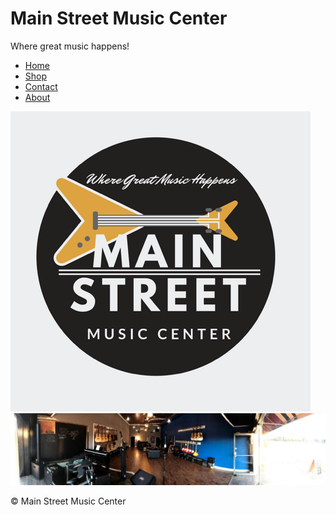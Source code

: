 # Main Street Music Center
Where great music happens!

<!Doctype>
<html>
  
  <head>
  <link rel="stylesheet" type="text/css" href="style.css"/>
  </head>
  
 <div id="navbar">
  
 <ul>
  <li><a href="index.html">Home</a></li>
  <li><a href="news.asp">Shop</a></li>
  <li><a href="contact.asp">Contact</a></li>
  <li><a href="about.asp">About</a></li>
</ul>
  
 <img src="1553_1507213153599.png" alt="The Music Store to Rule Them All!"/>
 
 </div>
 
 <img id="background-image" src="1556_1507213160246.jpeg" alt="The Main Music Store" />
  
  
  <strong>
  
  </strong>
  
  <p id="footer">&copy; Main Street Music Center </p>
  
  
  </html>
